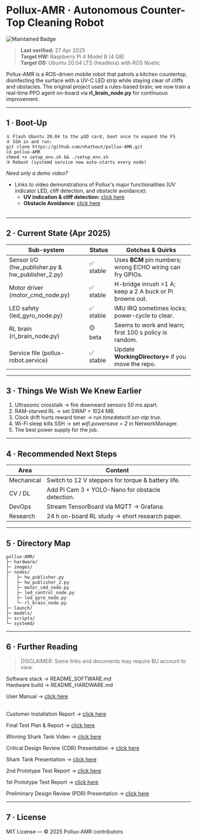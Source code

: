 # Pollux-AMR · Autonomous Counter-Top Cleaning Robot
![Maintained Badge](https://img.shields.io/badge/status-active-brightgreen)

> **Last verified:** 27 Apr 2025  
> **Target HW:** Raspberry Pi 4 Model B (4 GB)  
> **Target OS:** Ubuntu 20.04 LTS (headless) with ROS Noetic  

Pollux-AMR is a ROS-driven mobile robot that patrols a kitchen countertop, disinfecting
the surface with a UV-C LED strip while staying clear of cliffs and obstacles.
The original project used a rules-based brain; we now train a real-time PPO agent
on-board via **rl_brain_node.py** for continuous improvement.

---

## 1 · Boot-Up  
    ① Flash Ubuntu 20.04 to the µSD card, boot once to expand the FS
    ② SSH in and run:
    git clone https://github.com/nhathout/pollux-AMR.git
    cd pollux-AMR
    chmod +x setup_env.sh && ./setup_env.sh
    ③ Reboot (systemd service now auto-starts every node)

*Need only a demo video?*
- Links to video demonstrations of Pollux's major functionalities (UV indicator LED, cliff detection, and obstacle avoidance):
    - **UV indication & cliff detection:** [click here](https://drive.google.com/file/d/1kTDrHVp9VE7UjMdm_vTjpf8ZEP2LUoZp/view?usp=sharing)
    - **Obstacle Avoidance:** [click here](https://drive.google.com/file/d/1ax3cWRlPb4nttXV8eBDei8ND6SfjERsN/view?usp=sharing)<br><br>

---

## 2 · Current State (Apr 2025)

| Sub-system | Status | Gotchas & Quirks |
|------------|--------|------------------|
| Sensor I/O (hw_publisher.py & hw_publisher_2.py) | ✅ stable | Uses **BCM** pin numbers; wrong ECHO wiring can fry GPIOs. |
| Motor driver (motor_cmd_node.py) | ✅ stable | H-bridge inrush >1 A; keep a 2 A buck or Pi browns out. |
| LED safety (led_gyro_node.py) | ✅ stable | IMU IRQ sometimes locks; power-cycle to clear. |
| RL brain (rl_brain_node.py) | 🟡 beta | Seems to work and learn; first 100 s policy is random. |
| Service file (pollux-robot.service) | ✅ stable | Update **WorkingDirectory=** if you move the repo. |

---

## 3 · Things We Wish We Knew Earlier
1. Ultrasonic crosstalk → fire downward sensors 50 ms apart.  
2. RAM-starved RL → set SWAP = 1024 MB.  
3. Clock drift hurts reward timer → run *timedatectl set-ntp true*.  
4. Wi-Fi sleep kills SSH → set *wifi.powersave = 2* in NetworkManager.  
5. The best power supply for the job.

---

## 4 · Recommended Next Steps

| Area | Content |
|------|------------------|
| Mechanical | Switch to 12 V steppers for torque & battery life. |
| CV / DL | Add Pi Cam 3 + YOLO-Nano for obstacle detection. |
| DevOps | Stream TensorBoard via MQTT → Grafana. |
| Research | 24 h on-board RL study → short research paper. |

---

## 5 · Directory Map
    pollux-AMR/
    ├─ hardware/
    ├─ images/
    ├─ nodes/
    │   ├─ hw_publisher.py
    │   ├─ hw_publisher_2.py
    │   ├─ motor_cmd_node.py
    │   ├─ led_control_node.py
    │   ├─ led_gyro_node.py
    │   └─ rl_brain_node.py
    ├─ launch/
    ├─ models/
    ├─ scripts/
    └─ systemd/

---

## 6 · Further Reading  
> DISCLAIMER: Some links and documents may require BU account to view.

Software stack → README_SOFTWARE.md  
Hardware build → README_HARDWARE.md  

User Manual → [click here](https://docs.google.com/document/d/1WDNQtBAzQioiVHYzoj2xVuRMR3jV1yGgZe9JvNC5dmk/edit?usp=sharing)<br><br>

Customer Installation Report → [click here](https://docs.google.com/document/d/1myD4TDwbz6tZQjw0WgdVfFCGG7cAGCFSI_ILjvoBSKc/edit?usp=sharing)

Final Test Plan & Report → [click here](https://docs.google.com/document/d/1nLfvciRge8nUAEQmeBG3rHHYXOoPHTD_1vJB__G8N-4/edit?usp=sharing)

*Winning* Shark Tank Video → [click here](https://drive.google.com/file/d/1ElmvJo_tTRmPK1KgQrT9eFHeo6qOJTg3/view?usp=sharing)

Critical Design Review (CDR) Presentation → [click here](https://docs.google.com/presentation/d/1PCzo8z48-ifrknA4HLdUseuIMsqwAZrbvwXN47jLewY/edit?usp=sharing)

Shark Tank Presentation → [click here](https://docs.google.com/presentation/d/1J7x6Hkm6MfULzXxtW8gPblj4HMrZ-OuL5eKAxO-fepI/edit?usp=sharing)

2nd Prototype Test Report → [click here](https://docs.google.com/document/d/1qSaTDLb16L1KKv8wPwOk-qygIFx6U2V5G-Wa-tfIYAA/edit?usp=sharing)

1st Prototype Test Report → [click here](https://docs.google.com/document/d/1bSMtuGWDiYZbLjaCkalLF-rUq3OvFMxzeYqiuovF3EY/edit?usp=sharing)

Preliminary Design Review (PDR) Presentation → [click here](https://docs.google.com/presentation/d/1AgygkBsC4uNbJwVAmwFr3u0lZS7qua3f1DQ_0c6GlmY/edit?usp=sharing)

---

## 7 · License  
MIT License — © 2025 Pollux-AMR contributors
